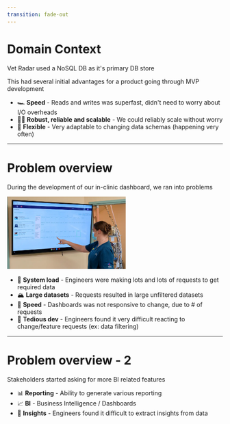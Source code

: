 ```yaml
---
transition: fade-out
---
```


# Domain Context

Vet Radar used a NoSQL DB as it's primary DB store

This had several initial advantages for a product going through MVP development

- 🏎️ **Speed** - Reads and writes was superfast, didn't need to worry about I/O overheads
- 🏋️‍♀️ **Robust, reliable and scalable** - We could reliably scale without worry
- 🌈 **Flexible** - Very adaptable to changing data schemas (happening very often)

---

# Problem overview

During the development of our in-clinic dashboard, we ran into problems

<img border="rounded" src="../assets/dashboard.png" width="55%" />

- 🤮 **System load** - Engineers were making lots and lots of requests to get required data
- 🏔️ **Large datasets** - Requests resulted in large unfiltered datasets
- 🐢 **Speed** - Dashboards was not responsive to change, due to # of requests
- 🥵️ **Tedious dev** - Engineers found it very difficult reacting to change/feature requests (ex: data filtering)

---

# Problem overview - 2

Stakeholders started asking for more BI related features

- 📊 **Reporting** - Ability to generate various reporting
- 📈 **BI** - Business Intelligence / Dashboards
- 🩻 **Insights** - Engineers found it difficult to extract insights from data